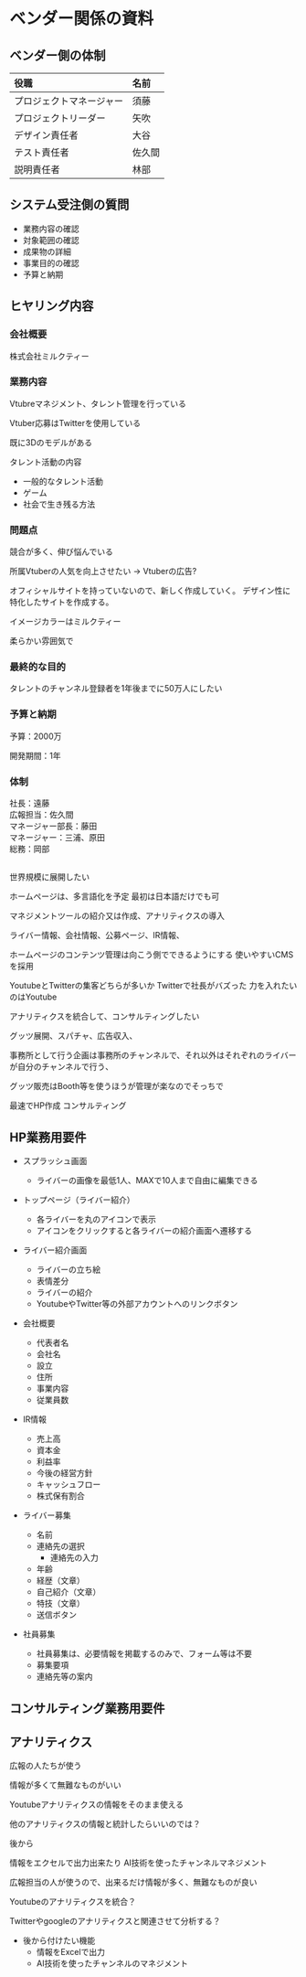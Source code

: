 # ベンダー関係の資料

## ベンダー側の体制

|役職|名前|
|:--|:--|
|プロジェクトマネージャー|須藤|
|プロジェクトリーダー|矢吹|
|デザイン責任者|大谷|
|テスト責任者|佐久間|
|説明責任者|林部|

## システム受注側の質問

* 業務内容の確認
* 対象範囲の確認
* 成果物の詳細
* 事業目的の確認
* 予算と納期

## ヒヤリング内容

### 会社概要

株式会社ミルクティー

### 業務内容

Vtubreマネジメント、タレント管理を行っている

Vtuber応募はTwitterを使用している

既に3Dのモデルがある

タレント活動の内容

* 一般的なタレント活動
* ゲーム
* 社会で生き残る方法

### 問題点

競合が多く、伸び悩んでいる

所属Vtuberの人気を向上させたい -> Vtuberの広告?

オフィシャルサイトを持っていないので、新しく作成していく。
デザイン性に特化したサイトを作成する。

イメージカラーはミルクティー

柔らかい雰囲気で

### 最終的な目的

タレントのチャンネル登録者を1年後までに50万人にしたい

### 予算と納期

予算：2000万

開発期間：1年

### 体制

社長：遠藤  
広報担当：佐久間  
マネージャー部長：藤田  
マネージャー：三浦、原田  
総務：岡部


## 

世界規模に展開したい

ホームページは、多言語化を予定
最初は日本語だけでも可

マネジメントツールの紹介又は作成、アナリティクスの導入

ライバー情報、会社情報、公募ページ、IR情報、

ホームページのコンテンツ管理は向こう側でできるようにする
使いやすいCMSを採用

YoutubeとTwitterの集客どちらが多いか
Twitterで社長がバズった
力を入れたいのはYoutube

アナリティクスを統合して、コンサルティングしたい

グッツ展開、スパチャ、広告収入、

事務所として行う企画は事務所のチャンネルで、それ以外はそれぞれのライバーが自分のチャンネルで行う、

グッツ販売はBooth等を使うほうが管理が楽なのでそっちで

最速でHP作成
コンサルティング

## HP業務用要件

* スプラッシュ画面
  * ライバーの画像を最低1人、MAXで10人まで自由に編集できる

* トップページ（ライバー紹介）
  * 各ライバーを丸のアイコンで表示
  * アイコンをクリックすると各ライバーの紹介画面へ遷移する

* ライバー紹介画面
  * ライバーの立ち絵
  * 表情差分
  * ライバーの紹介
  * YoutubeやTwitter等の外部アカウントへのリンクボタン


* 会社概要
  * 代表者名
  * 会社名
  * 設立
  * 住所
  * 事業内容
  * 従業員数

* IR情報
  * 売上高
  * 資本金
  * 利益率
  * 今後の経営方針
  * キャッシュフロー
  * 株式保有割合

* ライバー募集
  * 名前
  * 連絡先の選択
    * 連絡先の入力
  * 年齢
  * 経歴（文章）
  * 自己紹介（文章）
  * 特技（文章）
  * 送信ボタン

* 社員募集
  * 社員募集は、必要情報を掲載するのみで、フォーム等は不要
  * 募集要項
  * 連絡先等の案内

## コンサルティング業務用要件

## アナリティクス

広報の人たちが使う

情報が多くて無難なものがいい

Youtubeアナリティクスの情報をそのまま使える

他のアナリティクスの情報と統計したらいいのでは？

後から

情報をエクセルで出力出来たり
AI技術を使ったチャンネルマネジメント

広報担当の人が使うので、出来るだけ情報が多く、無難なものが良い

Youtubeのアナリティクスを統合？

Twitterやgoogleのアナリティクスと関連させて分析する？

* 後から付けたい機能
  * 情報をExcelで出力
  * AI技術を使ったチャンネルのマネジメント
